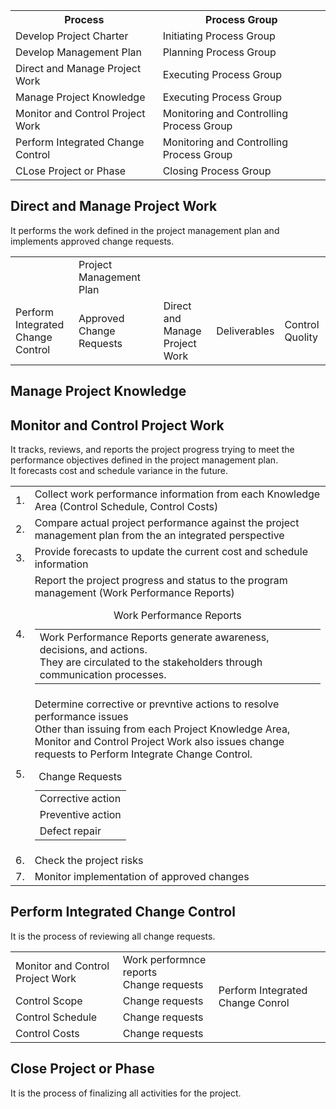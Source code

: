 <table>
<tr><th>Process</th><th>Process Group</th></tr>
<tr><td>Develop Project Charter</td><td>Initiating Process Group</td></tr>
<tr><td>Develop Management Plan</td><td>Planning Process Group</td></tr>
<tr><td>Direct and Manage Project Work</td><td>Executing Process Group</td></tr>
<tr><td>Manage Project Knowledge</td><td>Executing Process Group</td></tr>
<tr><td>Monitor and Control Project Work</td><td>Monitoring and Controlling Process Group</td></tr>
<tr><td>Perform Integrated Change Control</td><td>Monitoring and Controlling Process Group</td></tr>
<tr><td>CLose Project or Phase</td><td>Closing Process Group</td></tr>
</table>

<h2>Direct and Manage Project Work</h2>
It performs the work defined in the project management plan and implements approved change requests.<br>
<table>
  <tr><td></td><td>Project Management Plan</td><td rowspan="2", colspan="3"></td></tr>
  <tr><td>Perform Integrated Change Control</td><td>Approved Change Requests</td><td>Direct and Manage Project Work</td><td>Deliverables</td><td>Control Quolity</td></tr>
</table>

<h2>Manage Project Knowledge</h2>
<h2>Monitor and Control Project Work</h2>
It tracks, reviews, and reports the project progress trying to meet the performance objectives defined in the project management plan.<br>
It forecasts cost and schedule variance in the future.<br>
<table>
  <tr><td>1. </td><td>Collect work performance information from each Knowledge Area (Control Schedule, Control Costs)</td></tr>
  <tr><td>2. </td><td>Compare actual project performance against the project management plan from the an integrated perspective</td></tr>
  <tr><td>3. </td><td>Provide forecasts to update the current cost and schedule information</td></tr>
  <tr><td>4. </td><td>Report the project progress and status to the program management (Work Performance Reports)<br>
    <table>
      <caption>Work Performance Reports</caption>
      <tr>
        <td>
    Work Performance Reports generate awareness, decisions, and actions.<br>
    They are circulated to the stakeholders through communication processes.
        </td>
      </tr>
    </table>
      </td></tr>
  <tr><td>5. </td><td>Determine corrective or prevntive actions to resolve performance issues<br>
    Other than issuing from each Project Knowledge Area, Monitor and Control Project Work also issues change requests to Perform Integrate Change Control.<br>
    <table>
    <caption>Change Requests</caption>
      <tr><td>Corrective action</td></tr>
      <tr><td>Preventive action</td></tr>
      <tr><td>Defect repair</td></tr>
    </table>
  <tr><td>6. </td><td>Check the project risks</td></tr>
  <tr><td>7. </td><td>Monitor implementation of approved changes</td></tr>
</table>

<h2>Perform Integrated Change Control</h2>
It is the process of reviewing all change requests.<br>

<table>
  <tr><td>Monitor and Control Project Work</td><td>Work performnce reports<br>Change requests</td><td rowspan="4">Perform Integrated Change Conrol</td></tr>
  <tr><td>Control Scope</td><td>Change requests</td></tr>
  <tr><td>Control Schedule</td><td>Change requests</td></tr>
  <tr><td>Control Costs</td><td>Change requests</td></tr>
</table>

<h2>Close Project or Phase</h2>
It is the process of finalizing all activities for the project.
